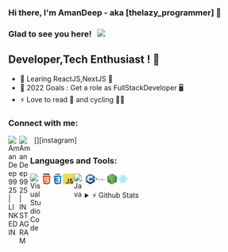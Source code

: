 ### Hi there, I'm AmanDeep - aka [thelazy_programmer] 👋

### Glad to see you here! &nbsp; ![](https://visitor-badge.glitch.me/badge?page_id=AmanDeep9925.AmanDeep9925)

## Developer,Tech Enthusiast ! 🚀

- 🍎 Learing ReactJS,NextJS 🧪
- 🥅 2022 Goals : Get a role as FullStackDeveloper 🖥️
- ⚡ Love to read 📖 and cycling 🚴‍♂️

### Connect with me:

[<img align="left" alt="AmanDeep9925 | LINKEDIN" width="22px" src="https://cdn.jsdelivr.net/npm/simple-icons@v3/icons/linkedin.svg"/>][linkedin]
&nbsp;
[<img align="left" alt="AmanDeep9925 | INSTAGRAM" width="22px" src="https://cdn.jsdelivr.net/npm/simple-icons@v3/icons/instagram.svg"/>][instagram]

### Languages and Tools:

<img align="left" alt="Visual Studio Code" width="22px" src="https://upload.wikimedia.org/wikipedia/commons/thumb/2/2d/Visual_Studio_Code_1.18_icon.svg/1028px-Visual_Studio_Code_1.18_icon.svg.png"/>

<img align="left" alt="HTML5" width="22px" src="https://raw.githubusercontent.com/github/explore/80688e429a7d4ef2fca1e82350fe8e3517d3494d/topics/html/html.png"/>

<img align="left" alt="CSS3" width="22px" src="https://raw.githubusercontent.com/github/explore/80688e429a7d4ef2fca1e82350fe8e3517d3494d/topics/css/css.png"/>

<img align="left" alt="JavaScript" width="22px" src="https://raw.githubusercontent.com/github/explore/80688e429a7d4ef2fca1e82350fe8e3517d3494d/topics/javascript/javascript.png"/>

<img align="left" alt="Java" width="22px" src="https://icon2.cleanpng.com/20180805/xwk/kisspng-logo-java-runtime-environment-programming-language-java-util-concurrentmodificationexception-%C3%96mer-5b6766aaf21ab4.3339227715335031469917.jpg"/>

<img align="left" alt="C++" width="22px" src="https://raw.githubusercontent.com/github/explore/80688e429a7d4ef2fca1e82350fe8e3517d3494d/topics/cpp/cpp.png"/>

<img align="left" alt="MONGODB" width="22px" src="https://raw.githubusercontent.com/github/explore/80688e429a7d4ef2fca1e82350fe8e3517d3494d/topics/mongodb/mongodb.png"/>

<img align="left" alt="Node" width="22px" src="https://raw.githubusercontent.com/github/explore/80688e429a7d4ef2fca1e82350fe8e3517d3494d/topics/nodejs/nodejs.png"/>

<img align="left" alt="REACT" width="22px" src="https://raw.githubusercontent.com/github/explore/80688e429a7d4ef2fca1e82350fe8e3517d3494d/topics/react/react.png"/>
<br/>
<br/>

[linkedin]: https://www.linkedin.com/in/aman-deep-b91304152/

<details>
    <summary>⚡ Github Stats</summary>
    <img align="left" alt="AmanDeep9925's Github Stats" src="https://github-readme-stats.amandeep9925.vercel.app/api?username=AmanDeep9925&show_icons=true&hide_border=true&theme=radical" />
</details>
